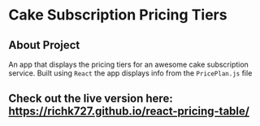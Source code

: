 # Cake Subscription Pricing Tiers

## About Project
An app that displays the pricing tiers for an awesome cake subscription service.
Built using `React` the app displays info from the `PricePlan.js` file

## Check out the live version here: https://richk727.github.io/react-pricing-table/
